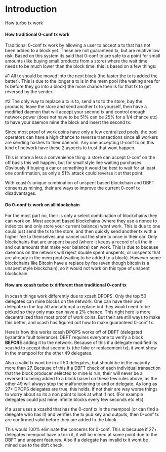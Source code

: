 # Introduction

How turbo tx work

#### How traditional 0-conf tx work

Traditional 0-conf tx work by allowing a user to accept a tx that has not been added to a block yet. These are not guaranteed tx, but are relative low risk. Based on this system its said that 0-conf tx are safe to a point for small amounts (like buying small products from a store) where the wait time needs to be much lower than the block time. this is based on a few things:

#1 All tx should be moved into the next block (the faster the tx is added the better). This is due to the longer a tx is in the mem pool (the waiting area for tx before they go into a block) the more chance their is for that tx to get reversed by the sender.

#2 The only way to replace a tx is to, send a tx to the store, buy the products, leave the store and send another tx to yourself, then have a modified daemon that will accept your second tx and control enough network power (does not have to be 51% can be 25% for a 1/4 chance etc) to have your daemon mine the block and insert the second tx.
 
Since most proof of work coins have only a few centralized pools, the pool operators can have a high chance to reverse transactions since all workers are sending hashes to their daemon. Any one accepting 0-conf tx on this kind of network have these 2 aspects to trust that wont happen.
 
This is more a less a convenience thing. a store can accept 0-conf on the off basis this will happen, but for small style line waiting purchases. Obviously if buying a car or something it would be best to wait for at least one confirmation, as only a 51% attack could reverse it at that point.

With xcash's unique combination of unspent based blockchain and DBFT consensus mining, their are ways to improve the current 0-conf tx disadvantages.

#### Do 0-conf tx work on all blockchain

For the most part no, their is only a select combination of blockchains they can work on. Most account based blockchains (where they use a nonce to index txs and only store your current balance) wont work. This is due to one could just send the tx to the store, and then quickly send another tx with a higher fee to themselves and cancel out the store tx once in their car. Only blockchains that are unspent based (where it keeps a record of all the in and out amounts that make your balance) can work. This is due to because daemons on the network will reject double spent unspents, or unspents that are already in the mem pool (waiting to be added to a block). However some blockchains like Bitcoin have a replace by fee (even though bitcoin is a unspent style blockchain), so it would not work on this type of unspent blockchain.

#### How are xcash turbo tx different than traditional 0-conf tx

In xcash things work differently due to xcash DPOPS. Only the top 50 delegates can mine blocks on the network. One can have their own delegate in the top 50 and attempt a replace but they would need to be picked so they only max can have a 2% chance. This right here is more decentralized than most proof of work coins. But their are still ways to make this better, and xcash has figured out how to make guaranteed 0-conf tx.
 
Here is how this works
xcash DPOPS works off of DBFT (delegated byzantine fault tolerance). DBFT requires everyone to verify a block **BEFORE** adding it to the network. Because of this if a delegate modified its xcashd to accept that second tx (the fake or replacement tx), it wont show in the mempool for the other 49 delegates.

Also a valid tx wont be in all 50 delegates, but should be in the majority more than 27. Because of this if a DBFT check of each individual transaction that the block producer selected to mine is run, their will never be a reversed tx being added to a block based on these few rules above, as the other 49 will always stop the malfunctioning tx and or delegate. As long as 27+ DPOPS delegates are true, this holds. If not their are way worse things to worry about so its a non point to look at what if not. (For example delegates could just mine infinite blocks every few seconds etc etc)
 
if a user uses a xcashd that has the 0-conf tx in the mempool (or can find a delegate who has it) and verifies the tx pub key and outputs, then 0-conf tx are confirmed valid before they are added to the block.
 
This would 100% eliminate the concerns for 0-conf. This is because if 27+ delegates mempool have a tx in it, it will be mined at some point due to the DBFT and unspent features. Also if a delegate has invalid tx it wont be mined due to the dbft check.
